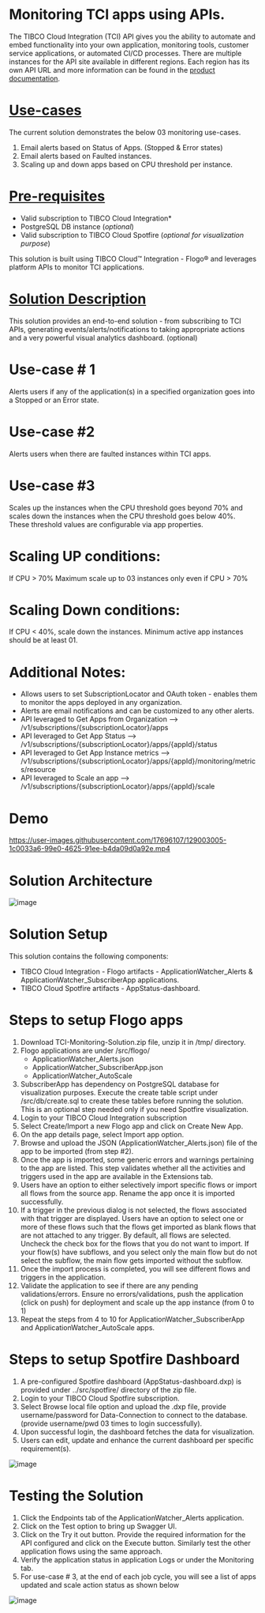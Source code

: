 # Monitoring TCI apps using APIs.

The TIBCO Cloud Integration (TCI) API gives you the ability to automate and embed functionality into your own application, monitoring tools, 
customer service applications, or automated CI/CD processes. There are multiple instances for the API site available in different regions. 
Each region has its own API URL and more information can be found in the [product documentation](https://integration.cloud.tibco.com/docs/#Subsystems/tci-api/home.html?TocPath=TIBCO%2520Cloud%25E2%2584%25A2%2520Integration%2520API%257C_____0). 

# <span style="text-decoration:underline;">Use-cases</span> 

The current solution demonstrates the below 03 monitoring use-cases.

1. Email alerts based on Status of Apps. (Stopped & Error states)
2. Email alerts based on Faulted instances. 
3. Scaling up and down apps based on CPU threshold per instance. 

# <span style="text-decoration:underline;">Pre-requisites </span> 

* Valid subscription to TIBCO Cloud Integration*
* PostgreSQL DB instance (_optional_)
* Valid subscription to TIBCO Cloud Spotfire (_optional for visualization purpose_)

This solution is built using TIBCO Cloud™ Integration - Flogo® and leverages platform APIs to monitor TCI applications.

# <span style="text-decoration:underline;">Solution Description</span>

This solution provides an end-to-end solution - from subscribing to TCI APIs, generating events/alerts/notifications to taking appropriate actions and 
a very powerful visual analytics dashboard. (optional) 

# Use-case # 1
Alerts users if any of the application(s) in a specified organization goes into a Stopped or an Error state. 

# Use-case #2 
Alerts users when there are faulted instances within TCI apps. 

# Use-case #3 
Scales up the instances when the CPU threshold goes beyond 70% and scales down the instances when the CPU threshold goes below 40%. 
These threshold values are configurable via app properties. 

# Scaling UP conditions:
If CPU > 70% 
Maximum scale up to 03 instances only even if CPU > 70%

# Scaling Down conditions:
If CPU < 40%, scale down the instances. 
Minimum active app instances should be at least 01.

# Additional Notes: 

- Allows users to set SubscriptionLocator and OAuth token - enables them to monitor the apps deployed in any organization. 
- Alerts are email notifications and can be customized to any other alerts. 
- API leveraged to Get Apps from Organization --> /v1/subscriptions/{subscriptionLocator}/apps
- API leveraged to Get App Status --> /v1/subscriptions/{subscriptionLocator}/apps/{appId}/status
- API leveraged to Get App Instance metrics --> /v1/subscriptions/{subscriptionLocator}/apps/{appId}/monitoring/metrics/resource
- API leveraged to Scale an app --> /v1/subscriptions/{subscriptionLocator}/apps/{appId}/scale

# Demo 

https://user-images.githubusercontent.com/17696107/129003005-1c0033a6-99e0-4625-91ee-b4da09d0a92e.mp4

# Solution Architecture

![image](https://user-images.githubusercontent.com/17696107/128907813-76904195-8f2f-456f-ba23-2d0434ae1724.png)

# Solution Setup
This solution contains the following components:

- TIBCO Cloud Integration - Flogo artifacts - ApplicationWatcher_Alerts & ApplicationWatcher_SubscriberApp applications. 
- TIBCO Cloud Spotfire artifacts - AppStatus-dashboard. 

# Steps to setup Flogo apps

1. Download TCI-Monitoring-Solution.zip file, unzip it in /tmp/ directory. 
2. Flogo applications are under /src/flogo/ 
    * ApplicationWatcher_Alerts.json
    * ApplicationWatcher_SubscriberApp.json
    * ApplicationWatcher_AutoScale
3. SubscriberApp has dependency on PostgreSQL database for visualization purposes. Execute the create table script under /src/db/create.sql to create these tables before running the solution. This is an optional step needed only if you need Spotfire visualization. 
4. Login to your TIBCO Cloud Integration subscription 
5. Select Create/Import a new Flogo app and click on Create New App.
6. On the app details page, select Import app option.
7. Browse and upload the JSON (ApplicationWatcher_Alerts.json) file of the app to be imported (from step #2). 
8. Once the app is imported, some generic errors and warnings pertaining to the app are listed. This step validates whether all the activities and triggers used in the app are available in the Extensions tab.
9. Users have an option to either selectively import specific flows or import all flows from the source app. Rename the app once it is imported successfully.
10. If a trigger in the previous dialog is not selected, the flows associated with that trigger are displayed. Users have an option to select one or more of these flows such that the flows get imported as blank flows that are not attached to any trigger. By default, all flows are selected. Uncheck the check box for the flows that you do not want to import. If your flow(s) have subflows, and you select only the main flow but do not select the subflow, the main flow gets imported without the subflow.
11. Once the import process is completed, you will see different flows and triggers in the application. 
12. Validate the application to see if there are any pending validations/errors. Ensure no errors/validations, push the application (click on push) for deployment and scale up the app instance (from 0 to 1)
13. Repeat the steps from 4 to 10 for ApplicationWatcher_SubscriberApp and ApplicationWatcher_AutoScale apps. 

# Steps to setup Spotfire Dashboard

1. A pre-configured Spotfire dashboard (AppStatus-dashboard.dxp) is provided under ../src/spotfire/ directory of the zip file. 
2. Login to your TIBCO Cloud Spotfire subscription. 
3. Select Browse local file option and upload the .dxp file, provide username/password for Data-Connection to connect to the database. (provide username/pwd 03 times to login successfully). 
4. Upon successful login, the dashboard fetches the data for visualization.
5. Users can edit, update and enhance the current dashboard per specific requirement(s).

![image](https://user-images.githubusercontent.com/17696107/128910889-9f854834-4445-466c-9dea-14bcdfb97f23.png)

# Testing the Solution

1. Click the Endpoints tab of the ApplicationWatcher_Alerts application.
2. Click on the Test option to bring up Swagger UI.
3. Click on the Try it out button. Provide the required information for the API configured and click on the Execute button. Similarly test the other application flows using the same approach. 
4. Verify the application status in application Logs or under the Monitoring tab.
5. For use-case # 3, at the end of each job cycle, you will see a list of apps updated and scale action status as shown below

![image](https://user-images.githubusercontent.com/17696107/128909989-100d2ff6-ae7e-4ee5-8359-9055faf3574a.png)



